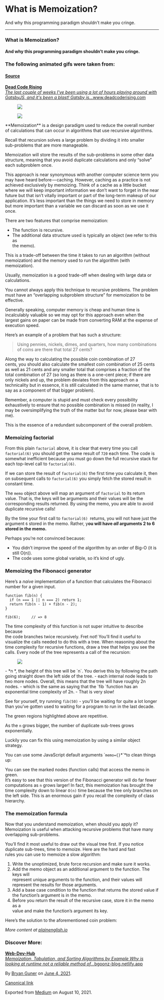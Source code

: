What is Memoization?
====================

And why this programming paradigm shouldn’t make you cringe.

------------------------------------------------------------------------

### What is Memoization?

#### And why this programming paradigm shouldn’t make you cringe.

### The following animated gifs were taken from:

#### <a href="https://www.deadcoderising.com/2017-06-13-why-pure-functions-4-benefits-to-embrace-2/" class="markup--anchor markup--h4-anchor">Source</a>

<a href="https://www.deadcoderising.com/" class="markup--anchor markup--mixtapeEmbed-anchor" title="https://www.deadcoderising.com/"><strong>Dead Code Rising</strong><br />
<em>The last couple of weeks I've been using a lot of hours playing around with GatsbyJS, and it's been a blast! Gatsby is…</em>www.deadcoderising.com</a><a href="https://www.deadcoderising.com/" class="js-mixtapeImage mixtapeImage u-ignoreBlock"></a>

<figure><img src="https://cdn-images-1.medium.com/max/800/1*Ey6rNclUY-Rp3iqM9Ytnag.gif" class="graf-image" /></figure><figure><img src="https://cdn-images-1.medium.com/max/800/0*w0txnjkmBo2z0COv.png" class="graf-image" /></figure>**Memoization** is a design paradigm used to reduce the overall number of  
calculations that can occur in algorithms that use recursive algorithms.

Recall that recursion solves a large problem by dividing it into smaller  
sub-problems that are more manageable.

Memoization will store the results of the sub-problems in some other data structure, meaning that you avoid duplicate calculations and only “solve” each subproblem once.

This approach is near synonymous with another computer science term you may have heard before — caching. However, caching as a practice is not achieved exclusively by memoizing. Think of a cache as a little bucket where we will keep important information we don’t want to forget in the near future but that isn’t vitally important or part of the long-term makeup of our application. It’s less important than the things we need to store in memory but more important than a variable we can discard as soon as we use it once.

There are two features that comprise memoization:

-   <span id="0b0b">The function is recursive.</span>
-   <span id="65a0">The additional data structure used is typically an object (we refer to this as  
    the memo).</span>

This is a trade-off between the time it takes to run an algorithm (without  
memoization) and the memory used to run the algorithm (with memoization).

Usually, memoization is a good trade-off when dealing with large data or  
calculations.

You cannot always apply this technique to recursive problems. The problem must have an “overlapping subproblem structure” for memoization to be effective.

Generally speaking, computer memory is cheap and human time is incalculably valuable so we may opt for this approach even when the largest gains on paper can be made from converting RAM at the expense of execution speed.

Here’s an example of a problem that has such a structure:

> Using pennies, nickels, dimes, and quarters, how many combinations  
> of coins are there that total 27 cents?

Along the way to calculating the possible coin combination of 27  
cents, you should also calculate the smallest coin combination of 25 cents as well as 21 cents and any smaller total that comprises a fraction of the total combination of 27 (so long as there is a one-cent piece; if there are only nickels and up, the problem deviates from this approach on a technicality but in essence, it is still calculated in the same manner, that is to say as a component of that bigger problem).

Remember, a computer is stupid and must check every possibility exhaustively to ensure that no possible combination is missed (in reality, I may be oversimplifying the truth of the matter but for now, please bear with me).

This is the essence of a redundant subcomponent of the overall problem.

### Memoizing factorial

From this plain `factorial` above, it is clear that every time you call  
`factorial(6)` you should get the same result of `720` each time. The code is  
somewhat inefficient because you must go down the full recursive stack for each top-level call to `factorial(6)`.

If we can store the result of `factorial(6)` the first time you calculate it, then on subsequent calls to `factorial(6)` you simply fetch the stored result in constant time.

The `memo` object above will map an argument of `factorial` to its return  
value. That is, the keys will be arguments and their values will be the  
corresponding results returned. By using the memo, you are able to avoid  
duplicate recursive calls!

By the time your first call to `factorial(6) `returns, you will not have just the argument `6` stored in the memo. Rather, y**ou will have *all* arguments 2 to 6 stored in the memo.**

Perhaps you’re not convinced because:

-   <span id="9fd5">You didn’t improve the speed of the algorithm by an order of Big-O (it is  
    still O(n)).</span>
-   <span id="3867">The code uses some global variable, so it’s kind of ugly.</span>

### Memoizing the Fibonacci generator

Here’s a *naive* implementation of a function that calculates the Fibonacci  
number for a given input.

    function fib(n) {
      if (n === 1 || n === 2) return 1;
      return fib(n - 1) + fib(n - 2);
    }

    fib(6);     // => 8

The time complexity of this function is not super intuitive to describe because  
the code branches twice recursively. Fret not! You’ll find it useful to  
visualize the calls needed to do this with a tree. When reasoning about the time complexity for recursive functions, draw a tree that helps you see the calls. Every node of the tree represents a call of the recursion:

<figure><img src="https://cdn-images-1.medium.com/max/800/0*fS_yOCDL-4NyBLyj.png" class="graf-image" /></figure>-   <span id="47ea">*n *, the height of this tree will be `n`. You derive this by following  
    the path going straight down the left side of the tree.</span>
-   <span id="855a">each internal node leads to two more nodes. Overall, this means that the tree will have roughly 2n nodes.</span>
-   <span id="df50">which is the same as saying that the `fib `function has an exponential time complexity of 2n.</span>
-   <span id="42df">That is very slow!</span>

See for yourself, try running `fib(50)` - you'll be waiting for quite a lot longer than you’ve gotten used to waiting for a program to run in the last decade.

The green regions highlighted above are repetitive.

As the `n` grows bigger, the number of duplicate sub-trees grows exponentially.

Luckily you can fix this using memoization by using a similar object strategy.

You can use some JavaScript default arguments \``memo={}`*\`*to clean things up:

You can see the marked nodes (function calls) that access the memo in green.  
It’s easy to see that this version of the Fibonacci generator will do far fewer  
computations as `n` grows larger! In fact, this memoization has brought the time complexity down to linear `O(n)` time because the tree only branches on the left side. This is an enormous gain if you recall the complexity of class hierarchy.

### The memoization formula

Now that you understand memoization, when should you apply it? Memoization is useful when attacking recursive problems that have many overlapping sub-problems.

You’ll find it most useful to draw out the visual tree first. If you notice duplicate sub-trees, time to memoize. Here are the hard and fast  
rules you can use to memoize a slow algorithm:

1.  <span id="002b">Write the unoptimized, brute force recursion and make sure it works.</span>
2.  <span id="d106">Add the memo object as an additional argument to the function. The keys will  
    represent unique arguments to the function, and their values will represent the results for those arguments.</span>
3.  <span id="ab4e">Add a base case condition to the function that returns the stored value if  
    the function’s argument is in the memo.</span>
4.  <span id="3e67">Before you return the result of the recursive case, store it in the memo as a  
    value and make the function’s argument its key.</span>

Here’s the solution to the aforementioned coin problem:

*More content at* <a href="http://plainenglish.io/" class="markup--anchor markup--p-anchor"><em>plainenglish.io</em></a>

### Discover More:

<a href="https://bgoonz-blog.netlify.app/" class="markup--anchor markup--mixtapeEmbed-anchor" title="https://bgoonz-blog.netlify.app/"><strong>Web-Dev-Hub</strong><br />
<em>Memoization, Tabulation, and Sorting Algorithms by Example Why is looking at runtime not a reliable method of…</em>bgoonz-blog.netlify.app</a><a href="https://bgoonz-blog.netlify.app/" class="js-mixtapeImage mixtapeImage u-ignoreBlock"></a>

By <a href="https://medium.com/@bryanguner" class="p-author h-card">Bryan Guner</a> on [June 4, 2021](https://medium.com/p/86685d811182).

<a href="https://medium.com/@bryanguner/memoization-86685d811182" class="p-canonical">Canonical link</a>

Exported from [Medium](https://medium.com) on August 10, 2021.
